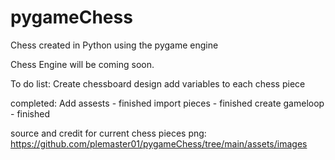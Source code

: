 # pygameChess
Chess created in Python using the pygame engine

Chess Engine will be coming soon.

To do list: 
	Create chessboard design
	add variables to each chess piece

completed:
	Add assests - finished
	import pieces - finished
	create gameloop - finished

source and credit for current chess pieces png:
https://github.com/plemaster01/pygameChess/tree/main/assets/images

	